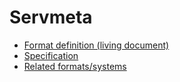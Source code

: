 # Servmeta

* [Format definition (living document)](format.md)
* [Specification](spec.md)
* [Related formats/systems](related.md)
